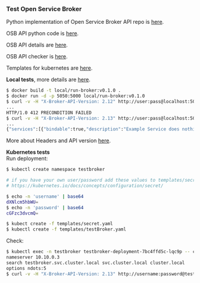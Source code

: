 ### Test Open Service Broker

Python implementation of Open Service Broker API repo is [here](https://github.com/eruvanos/openbrokerapi).  

OSB API python code is [here](https://pypi.org/project/openbrokerapi/).  

OSB API details are [here](http://openbrokerapi.readthedocs.io/en/latest/openbrokerapi.html). 

OSB API checker is [here](https://github.com/openservicebrokerapi/osb-checker).  

Templates for kubernetes are [here](./templates).  

**Local tests**, more details are [here](https://github.com/openservicebrokerapi/servicebroker/blob/v2.13/spec.md#request).    
```sh
$ docker build -t local/run-broker:v0.1.0 .
$ docker run -d -p 5050:5000 local/run-broker:v0.1.0
$ curl -v -H "X-Broker-API-Version: 2.12" http://user:pass@localhost:5050/v2/catalog
...
HTTP/1.0 412 PRECONDITION FAILED
$ curl -v -H "X-Broker-API-Version: 2.13" http://user:pass@localhost:5050/v2/catalog
...
{"services":[{"bindable":true,"description":"Example Service does nothing"...
```
More about Headers and API version [here](https://github.com/openservicebrokerapi/servicebroker/blob/v2.13/spec.md#api-version-header).

**Kubernetes tests**  
Run deployment:  
```sh
$ kubectl create namespace testbroker

# if you have your own user/password add these values to templates/secret.yaml
# https://kubernetes.io/docs/concepts/configuration/secret/

$ echo -n 'username' | base64
dXNlcm5hbWU=
$ echo -n 'password' | base64
cGFzc3dvcmQ=

$ kubect create -f templates/secret.yaml
$ kubectl create -f templates/testBroker.yaml
```

Check:  
```sh
$ kubectl exec -n testbroker testbroker-deployment-7bc4ffd5c-lqc9p -- cat /etc/resolv.conf
nameserver 10.10.0.3
search testbroker.svc.cluster.local svc.cluster.local cluster.local
options ndots:5
$ curl -v -H "X-Broker-API-Version: 2.13" http://username:password@testbroker-service.testbroker.svc.cluster.local:5050/v2/catalog
```